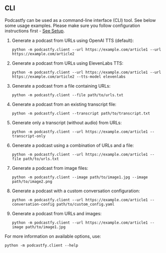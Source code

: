 ## CLI

Podcastfy can be used as a command-line interface (CLI) tool. See below some usage examples.
Please make sure you follow configuration instructions first - [See Setup](README.md#setup).

1. Generate a podcast from URLs using OpenAI TTS (default):
   ```
   python -m podcastfy.client --url https://example.com/article1 --url https://example.com/article2
   ```

2. Generate a podcast from URLs using ElevenLabs TTS:
   ```
   python -m podcastfy.client --url https://example.com/article1 --url https://example.com/article2 --tts-model elevenlabs
   ```

3. Generate a podcast from a file containing URLs:
   ```
   python -m podcastfy.client --file path/to/urls.txt
   ```

4. Generate a podcast from an existing transcript file:
   ```
   python -m podcastfy.client --transcript path/to/transcript.txt
   ```

5. Generate only a transcript (without audio) from URLs:
   ```
   python -m podcastfy.client --url https://example.com/article1 --transcript-only
   ```

6. Generate a podcast using a combination of URLs and a file:
   ```
   python -m podcastfy.client --url https://example.com/article1 --file path/to/urls.txt
   ```

7. Generate a podcast from image files:
   ```
   python -m podcastfy.client --image path/to/image1.jpg --image path/to/image2.png
   ```

8. Generate a podcast with a custom conversation configuration:
   ```
   python -m podcastfy.client --url https://example.com/article1 --conversation-config path/to/custom_config.yaml
   ```

9. Generate a podcast from URLs and images:
   ```
   python -m podcastfy.client --url https://example.com/article1 --image path/to/image1.jpg
   ```

For more information on available options, use:
   ```
   python -m podcastfy.client --help
   ```
